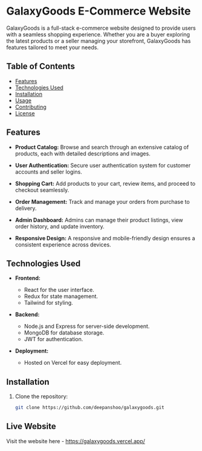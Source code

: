 # GalaxyGoods E-Commerce Website

GalaxyGoods is a full-stack e-commerce website designed to provide users with a seamless shopping experience. Whether you are a buyer exploring the latest products or a seller managing your storefront, GalaxyGoods has features tailored to meet your needs.

## Table of Contents

- [Features](#features)
- [Technologies Used](#technologies-used)
- [Installation](#installation)
- [Usage](#usage)
- [Contributing](#contributing)
- [License](#license)

## Features

- **Product Catalog:**
  Browse and search through an extensive catalog of products, each with detailed descriptions and images.

- **User Authentication:**
  Secure user authentication system for customer accounts and seller logins.

- **Shopping Cart:**
  Add products to your cart, review items, and proceed to checkout seamlessly.

- **Order Management:**
  Track and manage your orders from purchase to delivery.

- **Admin Dashboard:**
  Admins can manage their product listings, view order history, and update inventory.

- **Responsive Design:**
  A responsive and mobile-friendly design ensures a consistent experience across devices.

## Technologies Used

- **Frontend:**
  - React for the user interface.
  - Redux for state management.
  - Tailwind for styling.

- **Backend:**
  - Node.js and Express for server-side development.
  - MongoDB for database storage.
  - JWT for authentication.

- **Deployment:**
  - Hosted on Vercel for easy deployment.

## Installation

1. Clone the repository:

   ```bash
   git clone https://github.com/deepanshoo/galaxygoods.git

## Live Website 

   Visit the website here - https://galaxygoods.vercel.app/
